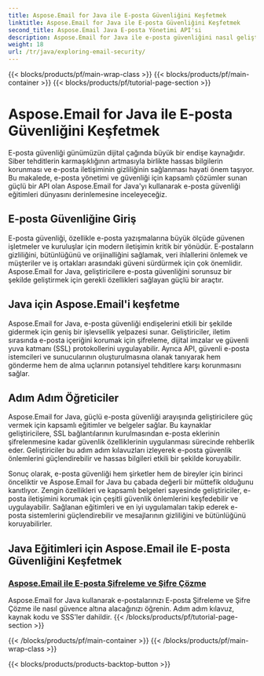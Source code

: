 ```yaml
---
title: Aspose.Email for Java ile E-posta Güvenliğini Keşfetmek
linktitle: Aspose.Email for Java ile E-posta Güvenliğini Keşfetmek
second_title: Aspose.Email Java E-posta Yönetimi API'si
description: Aspose.Email for Java ile e-posta güvenliğini nasıl geliştirebileceğinizi keşfedin. Adım adım eğitimleri ve en iyi uygulamaları keşfedin.
weight: 18
url: /tr/java/exploring-email-security/
---
```


{{< blocks/products/pf/main-wrap-class >}}
{{< blocks/products/pf/main-container >}}
{{< blocks/products/pf/tutorial-page-section >}}

# Aspose.Email for Java ile E-posta Güvenliğini Keşfetmek


E-posta güvenliği günümüzün dijital çağında büyük bir endişe kaynağıdır. Siber tehditlerin karmaşıklığının artmasıyla birlikte hassas bilgilerin korunması ve e-posta iletişiminin gizliliğinin sağlanması hayati önem taşıyor. Bu makalede, e-posta yönetimi ve güvenliği için kapsamlı çözümler sunan güçlü bir API olan Aspose.Email for Java'yı kullanarak e-posta güvenliği eğitimleri dünyasını derinlemesine inceleyeceğiz.

## E-posta Güvenliğine Giriş

E-posta güvenliği, özellikle e-posta yazışmalarına büyük ölçüde güvenen işletmeler ve kuruluşlar için modern iletişimin kritik bir yönüdür. E-postaların gizliliğini, bütünlüğünü ve orijinalliğini sağlamak, veri ihlallerini önlemek ve müşteriler ve iş ortakları arasındaki güveni sürdürmek için çok önemlidir. Aspose.Email for Java, geliştiricilere e-posta güvenliğini sorunsuz bir şekilde geliştirmek için gerekli özellikleri sağlayan güçlü bir araçtır.

## Java için Aspose.Email'i keşfetme

Aspose.Email for Java, e-posta güvenliği endişelerini etkili bir şekilde gidermek için geniş bir işlevsellik yelpazesi sunar. Geliştiriciler, iletim sırasında e-posta içeriğini korumak için şifreleme, dijital imzalar ve güvenli yuva katmanı (SSL) protokollerini uygulayabilir. Ayrıca API, güvenli e-posta istemcileri ve sunucularının oluşturulmasına olanak tanıyarak hem gönderme hem de alma uçlarının potansiyel tehditlere karşı korunmasını sağlar.

## Adım Adım Öğreticiler

Aspose.Email for Java, güçlü e-posta güvenliği arayışında geliştiricilere güç vermek için kapsamlı eğitimler ve belgeler sağlar. Bu kaynaklar geliştiricilere, SSL bağlantılarının kurulmasından e-posta eklerinin şifrelenmesine kadar güvenlik özelliklerinin uygulanması sürecinde rehberlik eder. Geliştiriciler bu adım adım kılavuzları izleyerek e-posta güvenlik önlemlerini güçlendirebilir ve hassas bilgileri etkili bir şekilde koruyabilir.

Sonuç olarak, e-posta güvenliği hem şirketler hem de bireyler için birinci önceliktir ve Aspose.Email for Java bu çabada değerli bir müttefik olduğunu kanıtlıyor. Zengin özellikleri ve kapsamlı belgeleri sayesinde geliştiriciler, e-posta iletişimini korumak için çeşitli güvenlik önlemlerini keşfedebilir ve uygulayabilir. Sağlanan eğitimleri ve en iyi uygulamaları takip ederek e-posta sistemlerini güçlendirebilir ve mesajlarının gizliliğini ve bütünlüğünü koruyabilirler.

## Java Eğitimleri için Aspose.Email ile E-posta Güvenliğini Keşfetmek
### [Aspose.Email ile E-posta Şifreleme ve Şifre Çözme](./email-encryption-and-decryption/)
Aspose.Email for Java kullanarak e-postalarınızı E-posta Şifreleme ve Şifre Çözme ile nasıl güvence altına alacağınızı öğrenin. Adım adım kılavuz, kaynak kodu ve SSS'ler dahildir.
{{< /blocks/products/pf/tutorial-page-section >}}

{{< /blocks/products/pf/main-container >}}
{{< /blocks/products/pf/main-wrap-class >}}

{{< blocks/products/products-backtop-button >}}
